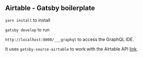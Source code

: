 ## Airtable - Gatsby boilerplate

`yarn install` to install

`gatsby develop` to run

`http://localhost:8000/___graphql` to access the GraphQL IDE.

It uses `gatsby-source-airtable` to work with the Airtable API [link](https://github.com/jbolda/gatsby-source-airtable).
